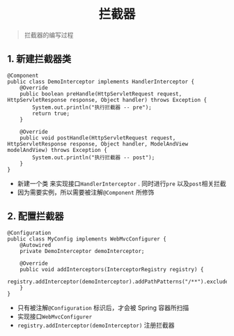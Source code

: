 <h1 align =  "center">拦截器</h1>

> 拦截器的编写过程

## 1. 新建拦截器类

```shell
@Component
public class DemoInterceptor implements HandlerInterceptor {
    @Override
    public boolean preHandle(HttpServletRequest request, HttpServletResponse response, Object handler) throws Exception {
        System.out.println("执行拦截器 -- pre");
        return true;
    }

    @Override
    public void postHandle(HttpServletRequest request, HttpServletResponse response, Object handler, ModelAndView modelAndView) throws Exception {
        System.out.println("执行拦截器 -- post");
    }
}
```

- 新建一个类 来实现接口`HandlerInterceptor` . 同时进行`pre` 以及`post`相关拦截
- 因为需要实例，所以需要被注解`@Component` 所修饰

## 2. 配置拦截器

```shell
@Configuration
public class MyConfig implements WebMvcConfigurer {
    @Autowired
    private DemoInterceptor demoInterceptor;

    @Override
    public void addInterceptors(InterceptorRegistry registry) {
        registry.addInterceptor(demoInterceptor).addPathPatterns("/**").excludePathPatterns("/login");
    }
}
```

- 只有被注解`@Configuration` 标识后，才会被 Spring 容器所扫描
- 实现接口`WebMvcConfigurer`
- `registry.addInterceptor(demoInterceptor)` 注册拦截器
